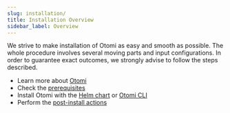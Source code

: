 ```yaml
---
slug: installation/
title: Installation Overview
sidebar_label: Overview
---
```


We strive to make installation of Otomi as easy and smooth as possible. The whole procedure involves several moving parts and input configurations. In order to guarantee exact outcomes, we strongly advise to follow the steps described.

- Learn more about [Otomi](/about)
- Check the [prerequisites](prerequisites)
- Install Otomi with the [Helm chart](chart) or [Otomi CLI](cli)
- Perform the [post-install actions](post-install-actions)

